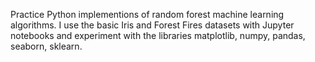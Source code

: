 Practice Python implementions of random forest machine learning algorithms. I use the basic Iris and Forest Fires datasets with Jupyter notebooks and experiment with the libraries matplotlib, numpy, pandas, seaborn, sklearn.
